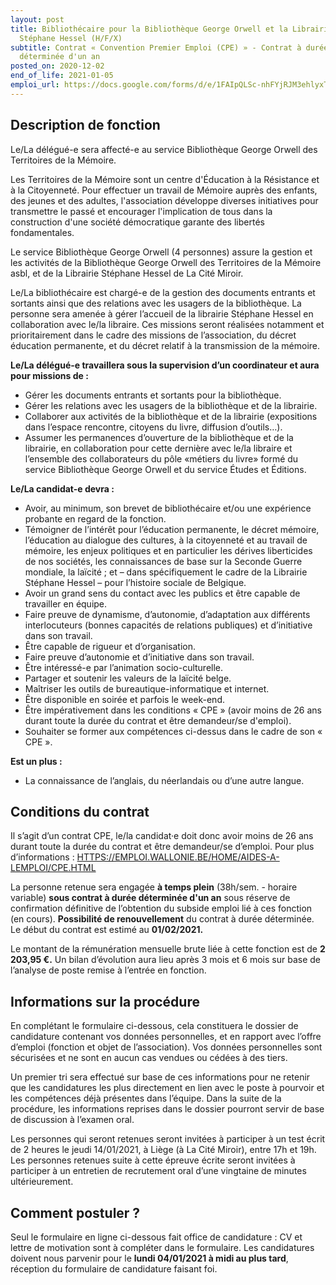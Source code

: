 ```yaml
---
layout: post
title: Bibliothécaire pour la Bibliothèque George Orwell et la Librairie
  Stéphane Hessel (H/F/X)
subtitle: Contrat « Convention Premier Emploi (CPE) » - Contrat à durée
  déterminée d'un an
posted_on: 2020-12-02
end_of_life: 2021-01-05
emploi_url: https://docs.google.com/forms/d/e/1FAIpQLSc-nhFYjRJM3ehlyxTiPcc4HNhYaqOolNnh77gslKw5Gfk7LQ/viewform
---
```

## Description de fonction

Le/La délégué-e sera affecté-e au service Bibliothèque George Orwell des Territoires de la Mémoire.

Les Territoires de la Mémoire sont un centre d'Éducation à la Résistance et à la Citoyenneté. Pour effectuer un travail de Mémoire auprès des enfants, des jeunes et des adultes, l'association développe diverses initiatives pour transmettre le passé et encourager l'implication de tous dans la construction d'une société démocratique garante des libertés fondamentales.

Le service Bibliothèque George Orwell (4 personnes) assure la gestion et les activités de la Bibliothèque George Orwell des Territoires de la Mémoire asbl, et de la Librairie Stéphane Hessel de La Cité Miroir.

Le/La bibliothécaire est chargé-e de la gestion des documents entrants et sortants ainsi que des relations avec les usagers de la bibliothèque. La personne sera amenée à gérer l’accueil de la librairie Stéphane Hessel en collaboration avec le/la libraire. Ces missions seront réalisées notamment et prioritairement dans le cadre des missions de l’association, du décret éducation permanente, et du décret relatif à la transmission de la mémoire.

**Le/La délégué-e travaillera sous la supervision d’un coordinateur et aura pour missions de :**

* Gérer les documents entrants et sortants pour la bibliothèque.
* Gérer les relations avec les usagers de la bibliothèque et de la librairie.
* Collaborer aux activités de la bibliothèque et de la librairie (expositions dans l’espace rencontre, citoyens du livre, diffusion d’outils…).
* Assumer les permanences d’ouverture de la bibliothèque et de la librairie, en collaboration pour cette dernière avec le/la libraire et l’ensemble des collaborateurs du pôle «métiers du livre» formé du service Bibliothèque George Orwell et du service Études et Éditions.

**Le/La candidat-e devra :**

* Avoir, au minimum, son brevet de bibliothécaire et/ou une expérience probante en regard de la fonction.
* Témoigner de l’intérêt pour l’éducation permanente, le décret mémoire, l’éducation au dialogue des cultures, à la citoyenneté et au travail de mémoire, les enjeux politiques et en particulier les dérives liberticides de nos sociétés, les connaissances de base sur la Seconde Guerre mondiale, la laïcité ; et – dans spécifiquement le cadre de la Librairie Stéphane Hessel – pour l’histoire sociale de Belgique.
* Avoir un grand sens du contact avec les publics et être capable de travailler en équipe.
* Faire preuve de dynamisme, d’autonomie, d’adaptation aux différents interlocuteurs (bonnes capacités de relations publiques) et d’initiative dans son travail.
* Être capable de rigueur et d’organisation.
* Faire preuve d’autonomie et d’initiative dans son travail.
* Être intéressé-e par l’animation socio-culturelle.
* Partager et soutenir les valeurs de la laïcité belge.
* Maîtriser les outils de bureautique-informatique et internet.
* Être disponible en soirée et parfois le week-end.
* Être impérativement dans les conditions « CPE » (avoir moins de 26 ans durant toute la durée du contrat et être demandeur/se d'emploi).
* Souhaiter se former aux compétences ci-dessus dans le cadre de son « CPE ».

**Est un plus :**

* La connaissance de l’anglais, du néerlandais ou d’une autre langue.

## Conditions du contrat

Il s’agit d’un contrat CPE, le/la candidat·e doit donc avoir moins de 26 ans durant toute la durée du contrat et être demandeur/se d’emploi. Pour plus d’informations : [HTTPS://EMPLOI.WALLONIE.BE/HOME/AIDES-A-LEMPLOI/CPE.HTML](https://EMPLOI.WALLONIE.BE/HOME/AIDES-A-LEMPLOI/CPE.HTML)

La personne retenue sera engagée **à temps plein** (38h/sem. - horaire variable) **sous contrat à durée déterminée d'un an** sous réserve de confirmation définitive de l’obtention du subside emploi lié à ces fonction (en cours). **Possibilité de renouvellement** du contrat à durée déterminée. Le début du contrat est estimé au **01/02/2021.**

Le montant de la rémunération mensuelle brute liée à cette fonction est de **2 203,95 €.** Un bilan d’évolution aura lieu après 3 mois et 6 mois sur base de l’analyse de poste remise à l’entrée en fonction.

## Informations sur la procédure

En complétant le formulaire ci-dessous, cela constituera le dossier de candidature contenant vos données personnelles, et en rapport avec l’offre d’emploi (fonction et objet de l’association). Vos données personnelles sont sécurisées et ne sont en aucun cas vendues ou cédées à des tiers.

Un premier tri sera effectué sur base de ces informations pour ne retenir que les candidatures les plus directement en lien avec le poste à pourvoir et les compétences déjà présentes dans l’équipe. Dans la suite de la procédure, les informations reprises dans le dossier pourront servir de base de discussion à l’examen oral.

Les personnes qui seront retenues seront invitées à participer à un test écrit de 2 heures le jeudi 14/01/2021, à Liège (à La Cité Miroir), entre 17h et 19h.
Les personnes retenues suite à cette épreuve écrite seront invitées à participer à un entretien de recrutement oral d’une vingtaine de minutes ultérieurement.

## Comment postuler ?

Seul le formulaire en ligne ci-dessous fait office de candidature : CV et lettre de motivation sont à compléter dans le formulaire.
Les candidatures doivent nous parvenir pour le **lundi 04/01/2021 à midi au plus tard**, réception du formulaire de candidature faisant foi.